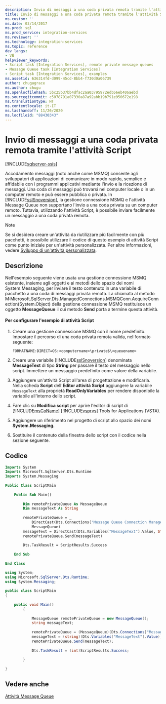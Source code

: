```yaml
---
description: Invio di messaggi a una coda privata remota tramite l'attività Script
title: Invio di messaggi a una coda privata remota tramite l'attività Script | Microsoft Docs
ms.custom: ''
ms.date: 03/14/2017
ms.prod: sql
ms.prod_service: integration-services
ms.reviewer: ''
ms.technology: integration-services
ms.topic: reference
dev_langs:
- VB
helpviewer_keywords:
- Script task [Integration Services], remote private message queues
- Message Queue task [Integration Services]
- Script task [Integration Services], examples
ms.assetid: 636314fd-d099-45cd-8bb4-f730d0a06739
author: chugugrace
ms.author: chugu
ms.openlocfilehash: 5bc25b37bb4dfac2aa03795972edb56eb406aebd
ms.sourcegitcommit: c5078791a07330a87a92abb19b791e950672e198
ms.translationtype: HT
ms.contentlocale: it-IT
ms.lasthandoff: 11/26/2020
ms.locfileid: "88430343"
---
```

# <a name="sending-to-a-remote-private-message-queue-with-the-script-task"></a>Invio di messaggi a una coda privata remota tramite l'attività Script

[!INCLUDE[sqlserver-ssis](../../includes/applies-to-version/sqlserver-ssis.md)]


  Accodamento messaggi (noto anche come MSMQ) consente agli sviluppatori di applicazioni di comunicare in modo rapido, semplice e affidabile con i programmi applicativi mediante l'invio e la ricezione di messaggi. Una coda di messaggi può trovarsi nel computer locale o in un computer remoto e può essere pubblica o privata. In [!INCLUDE[ssISnoversion](../../includes/ssisnoversion-md.md)], la gestione connessione MSMQ e l'attività Message Queue non supportano l'invio a una coda privata su un computer remoto. Tuttavia, utilizzando l'attività Script, è possibile inviare facilmente un messaggio a una coda privata remota.  
  
> [!NOTE]  
>  Se si desidera creare un'attività da riutilizzare più facilmente con più pacchetti, è possibile utilizzare il codice di questo esempio di attività Script come punto iniziale per un'attività personalizzata. Per altre informazioni, vedere [Sviluppo di un'attività personalizzata](../../integration-services/extending-packages-custom-objects/task/developing-a-custom-task.md).  
  
## <a name="description"></a>Descrizione  
 Nell'esempio seguente viene usata una gestione connessione MSMQ esistente, insieme agli oggetti e ai metodi dello spazio dei nomi System.Messaging, per inviare il testo contenuto in una variabile di pacchetto a una coda di messaggi privata remota. La chiamata al metodo M:Microsoft.SqlServer.Dts.ManagedConnections.MSMQConn.AcquireConnection(System.Object) della gestione connessione MSMQ restituisce un oggetto **MessageQueue** il cui metodo **Send** porta a termine questa attività.  
  
#### <a name="to-configure-this-script-task-example"></a>Per configurare l'esempio di attività Script  
  
1.  Creare una gestione connessione MSMQ con il nome predefinito. Impostare il percorso di una coda privata remota valida, nel formato seguente:  
  
    ```  
    FORMATNAME:DIRECT=OS:<computername>\private$\<queuename>  
    ```  
  
2.  Creare una variabile [!INCLUDE[ssISnoversion](../../includes/ssisnoversion-md.md)] denominata **MessageText** di tipo **String** per passare il testo del messaggio nello script. Immettere un messaggio predefinito come valore della variabile.  
  
3.  Aggiungere un'attività Script all'area di progettazione e modificarla. Nella scheda **Script** dell'**Editor attività Script** aggiungere la variabile `MessageText` alla proprietà **ReadOnlyVariables** per rendere disponibile la variabile all'interno dello script.  
  
4.  Fare clic su **Modifica script** per aprire l'editor di script di [!INCLUDE[msCoName](../../includes/msconame-md.md)] [!INCLUDE[vsprvs](../../includes/vsprvs-md.md)] Tools for Applications (VSTA).  
  
5.  Aggiungere un riferimento nel progetto di script allo spazio dei nomi **System.Messaging**.  
  
6.  Sostituire il contenuto della finestra dello script con il codice nella sezione seguente.  
  
## <a name="code"></a>Codice  
  
```vb  
Imports System  
Imports Microsoft.SqlServer.Dts.Runtime  
Imports System.Messaging  
  
Public Class ScriptMain  
  
    Public Sub Main()  
  
        Dim remotePrivateQueue As MessageQueue  
        Dim messageText As String  
  
        remotePrivateQueue = _  
            DirectCast(Dts.Connections("Message Queue Connection Manager").AcquireConnection(Dts.Transaction), _  
            MessageQueue)  
        messageText = DirectCast(Dts.Variables("MessageText").Value, String)  
        remotePrivateQueue.Send(messageText)  
  
        Dts.TaskResult = ScriptResults.Success  
  
    End Sub  
  
End Class  
```  
  
```csharp  
using System;  
using Microsoft.SqlServer.Dts.Runtime;  
using System.Messaging;  
  
public class ScriptMain  
{  
  
    public void Main()  
        {  
  
            MessageQueue remotePrivateQueue = new MessageQueue();  
            string messageText;  
  
            remotePrivateQueue = (MessageQueue)(Dts.Connections["Message Queue Connection Manager"].AcquireConnection(Dts.Transaction) as MessageQueue);  
            messageText = (string)(Dts.Variables["MessageText"].Value);  
            remotePrivateQueue.Send(messageText);  
  
            Dts.TaskResult = (int)ScriptResults.Success;  
  
        }  
  
}  
```  
  
## <a name="see-also"></a>Vedere anche  
 [Attività Message Queue](../../integration-services/control-flow/message-queue-task.md)  
  
  
